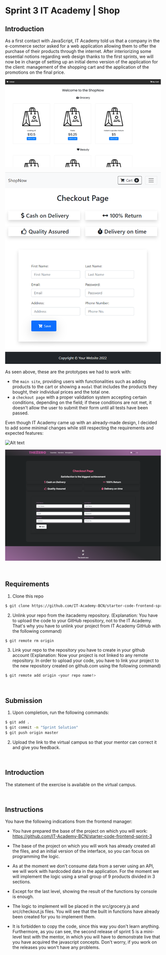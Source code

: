 # Sprint 3 IT Academy | Shop


## Introduction

As a first contact with JavaScript, IT Academy told us that a company in the e-commerce sector asked for a web application allowing them to offer the purchase of their products through the internet. After interiorizing some essential notions regarding web design thanks to the first sprints, we will now be in charge of setting up an initial demo version of the application for the client: management of the shopping cart and the application of the promotions on the final price.

![Alt text](https://github.com/JuditKaramazov/Sprint-3/blob/8e4881339bb715efc3532abf7ed421a5c556e079/images/Screenshot-1.png)

![Alt text](https://github.com/JuditKaramazov/Sprint-3/blob/8e4881339bb715efc3532abf7ed421a5c556e079/images/Screenshot-2.PNG)

As seen above, these are the prototypes we had to work with:

- the `main site`, providing users with functionalities such as adding products to the cart or showing a `modal` that includes the products they bought, their individual prices and the total one.
- a `checkout page` with a proper validation system accepting certain conditions, depending on the field; if these conditions are not met, it doesn't allow the user to submit their form until all tests have been passed.

Even though IT Academy came up with an already-made design, I decided to add some minimal changes while still respecting the requirements and expected features:

![Alt text](https://github.com/JuditKaramazov/Sprint-3/blob/8e4881339bb715efc3532abf7ed421a5c556e079/images/Screenshot-3.png)

![Alt text](https://github.com/JuditKaramazov/Sprint-3/blob/8e4881339bb715efc3532abf7ed421a5c556e079/images/Screenshot-4.png)


<br>

## Requirements


1. Clone this repo
```bash
$ git clone https://github.com/IT-Academy-BCN/starter-code-frontend-sprint-3
```

2. Unlink your repo from the itacademy repository.
(Explanation: You have to upload the code to your GitHub repository, not to the IT Academy. That's why you have to unlink your project from IT Academy GitHub with the following command)

```bash
$ git remote rm origin
```

3. Link your repo to the repository you have to create in your github account
(Explanation: Now your project is not linked to any remote repository. In order to upload your code, you have to link your project to the new repository created on github.com using the following command)

```bash
$ git remote add origin <your repo name!>
```

<br>

## Submission

1. Upon completion, run the following commands:

```bash
$ git add .
$ git commit -m "Sprint Solution"
$ git push origin master
```

2. Upload the link to the virtual campus so that your mentor can correct it and give you feedback.



<br>

## Introduction

The statement of the exercise is available on the virtual campus.

<br>


## Instructions

You have the following indications from the frontend manager:

- You have prepared the base of the project on which you will work: https://github.com/IT-Academy-BCN/starter-code-frontend-sprint-3

- The base of the project on which you will work has already created all the files, and an initial version of the interface, so you can focus on programming the logic.

- As at the moment we don't consume data from a server using an API, we will work with hardcoded data in the application. For the moment we will implement the logic using a small group of 9 products divided in 3 sections.

- Except for the last level, showing the result of the functions by console is enough.

- The logic to implement will be placed in the src/grocery.js and src/checkout.js files. You will see that the built in functions have already been created for you to implement them.

- It is forbidden to copy the code, since this way you don't learn anything. Furthermore, as you can see, the second release of sprint 5 is a mini-level test with the mentor, in which you will have to demonstrate live that you have acquired the javascript concepts. Don't worry, if you work on the releases you won't have any problems.
